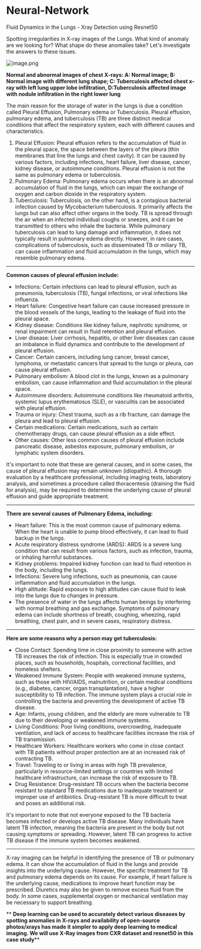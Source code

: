 # Neural-Network
Fluid Dynamics in the Lungs - Xray Detection using Resnet50

Spotting irregularities in X-ray images of the Lungs. What kind of anomaly are we looking for? What shape do these anomalies take? Let's investigate the answers to these issues.



![image.png](attachment:df0242a6-4a29-4dcf-9145-c78aa0052eeb.png)


**Normal and abnormal images of chest X‐rays: A: Normal image; B: Normal image with different lung shape; C: Tuberculosis affected chest x‐ray with left lung upper lobe infiltration, D:Tuberculosis affected image with nodule infiltration in the right lower lung**


The main reason for the storage of water in the lungs is due a condition called Pleural Effusion, Pulmonary edema or Tuberculosis. Pleural effusion, pulmonary edema, and tuberculosis (TB) are three distinct medical conditions that affect the respiratory system, each with different causes and characteristics.

1. Pleural Effusion: Pleural effusion refers to the accumulation of fluid in the pleural space, the space between the layers of the pleura (thin membranes that line the lungs and chest cavity). It can be caused by various factors, including infections, heart failure, liver disease, cancer, kidney disease, or autoimmune conditions. Pleural effusion is not the same as pulmonary edema or tuberculosis.
1. Pulmonary Edema: Pulmonary edema occurs when there is an abnormal accumulation of fluid in the lungs, which can impair the exchange of oxygen and carbon dioxide in the respiratory system. 
1. Tuberculosis: Tuberculosis, on the other hand, is a contagious bacterial infection caused by Mycobacterium tuberculosis. It primarily affects the lungs but can also affect other organs in the body. TB is spread through the air when an infected individual coughs or sneezes, and it can be transmitted to others who inhale the bacteria. While pulmonary tuberculosis can lead to lung damage and inflammation, it does not typically result in pulmonary edema directly. However, in rare cases, complications of tuberculosis, such as disseminated TB or miliary TB, can cause inflammation and fluid accumulation in the lungs, which may resemble pulmonary edema.

----------------------------------------------
**Common causes of pleural effusion include:**

* Infections: Certain infections can lead to pleural effusion, such as pneumonia, tuberculosis (TB), fungal infections, or viral infections like influenza.
* Heart failure: Congestive heart failure can cause increased pressure in the blood vessels of the lungs, leading to the leakage of fluid into the pleural space.
* Kidney disease: Conditions like kidney failure, nephrotic syndrome, or renal impairment can result in fluid retention and pleural effusion.
* Liver disease: Liver cirrhosis, hepatitis, or other liver diseases can cause an imbalance in fluid dynamics and contribute to the development of pleural effusion.
* Cancer: Certain cancers, including lung cancer, breast cancer, lymphoma, or metastatic cancers that spread to the lungs or pleura, can cause pleural effusion.
* Pulmonary embolism: A blood clot in the lungs, known as a pulmonary embolism, can cause inflammation and fluid accumulation in the pleural space.
* Autoimmune disorders: Autoimmune conditions like rheumatoid arthritis, systemic lupus erythematosus (SLE), or vasculitis can be associated with pleural effusion.
* Trauma or injury: Chest trauma, such as a rib fracture, can damage the pleura and lead to pleural effusion.
* Certain medications: Certain medications, such as certain chemotherapy drugs, can cause pleural effusion as a side effect.
* Other causes: Other less common causes of pleural effusion include pancreatic disease, asbestos exposure, pulmonary embolism, or lymphatic system disorders.

It's important to note that these are general causes, and in some cases, the cause of pleural effusion may remain unknown (idiopathic). A thorough evaluation by a healthcare professional, including imaging tests, laboratory analysis, and sometimes a procedure called thoracentesis (draining the fluid for analysis), may be required to determine the underlying cause of pleural effusion and guide appropriate treatment.

-----------------------------------------------------------

**There are several causes of Pulmonary Edema, including:**

* Heart failure: This is the most common cause of pulmonary edema. When the heart is unable to pump blood effectively, it can lead to fluid backup in the lungs.
* Acute respiratory distress syndrome (ARDS): ARDS is a severe lung condition that can result from various factors, such as infection, trauma, or inhaling harmful substances.
* Kidney problems: Impaired kidney function can lead to fluid retention in the body, including the lungs.
* Infections: Severe lung infections, such as pneumonia, can cause inflammation and fluid accumulation in the lungs.
* High altitude: Rapid exposure to high altitudes can cause fluid to leak into the lungs due to changes in pressure.
* The presence of water in the lungs affects human beings by interfering with normal breathing and gas exchange. Symptoms of pulmonary edema can include shortness of breath, coughing, wheezing, rapid breathing, chest pain, and in severe cases, respiratory distress.

------------------------------------------------------------

**Here are some reasons why a person may get tuberculosis:**

* Close Contact: Spending time in close proximity to someone with active TB increases the risk of infection. This is especially true in crowded places, such as households, hospitals, correctional facilities, and homeless shelters.
* Weakened Immune System: People with weakened immune systems, such as those with HIV/AIDS, malnutrition, or certain medical conditions (e.g., diabetes, cancer, organ transplantation), have a higher susceptibility to TB infection. The immune system plays a crucial role in controlling the bacteria and preventing the development of active TB disease.
* Age: Infants, young children, and the elderly are more vulnerable to TB due to their developing or weakened immune systems.
* Living Conditions: Poor living conditions, overcrowding, inadequate ventilation, and lack of access to healthcare facilities increase the risk of TB transmission.
* Healthcare Workers: Healthcare workers who come in close contact with TB patients without proper protection are at an increased risk of contracting TB.
* Travel: Traveling to or living in areas with high TB prevalence, particularly in resource-limited settings or countries with limited healthcare infrastructure, can increase the risk of exposure to TB.
* Drug Resistance: Drug-resistant TB occurs when the bacteria become resistant to standard TB medications due to inadequate treatment or improper use of antibiotics. Drug-resistant TB is more difficult to treat and poses an additional risk.

It's important to note that not everyone exposed to the TB bacteria becomes infected or develops active TB disease. Many individuals have latent TB infection, meaning the bacteria are present in the body but not causing symptoms or spreading. However, latent TB can progress to active TB disease if the immune system becomes weakened.

--------------------------------------------------------
X-ray imaging can be helpful in identifying the presence of TB or pulmonary edema. It can show the accumulation of fluid in the lungs and provide insights into the underlying cause. However, the specific treatment for TB and pulmonary edema depends on its cause. For example, if heart failure is the underlying cause, medications to improve heart function may be prescribed. Diuretics may also be given to remove excess fluid from the body. In some cases, supplemental oxygen or mechanical ventilation may be necessary to support breathing.

**
**Deep learning can be used to accurately detect various diseases by spotting anomalies in X-rays and availability of open-source photos/xrays has made it simpler to apply deep learning to medical imaging. We will use X-Ray images from CXR dataset and resnet50 in this case study****
